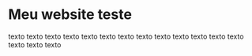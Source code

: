 # Meu website teste 

texto texto texto texto
texto texto texto texto
texto texto texto texto
texto texto texto texto
